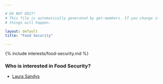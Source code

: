 ```yaml
---

# DO NOT EDIT!
# This file is automatically generated by get-members. If you change it, bad
# things will happen.

layout: default
title: "Food Security"

---
```


{% include interests/food-security.md %}

### Who is interested in Food Security?


* [Laura Sandys](/members/laura-sandys.html)
